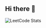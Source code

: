 ## Hi there 👋
![LeetCode Stats](https://leetcard.jacoblin.cool/rudra3086?theme=dark&font=IBM%20Plex%20Mono&ext=heatmap)
<!--
**rudra3086/rudra3086** is a ✨ _special_ ✨ repository because its `README.md` (this file) appears on your GitHub profile.

Here are some ideas to get you started:

- 🔭 I’m currently working on ...
- 🌱 I’m currently learning ...
- 👯 I’m looking to collaborate on ...
- 🤔 I’m looking for help with ...
- 💬 Ask me about ...
- 📫 How to reach me: ...
- 😄 Pronouns: ...
- ⚡ Fun fact: ...
-->

